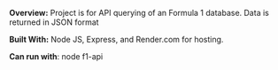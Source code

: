 **Overview:**
  Project is for API querying of an Formula 1 database. Data is returned in JSON format

**Built With:**
  Node JS,
  Express,
   and Render.com for hosting.

  **Can run with**: 
    node f1-api 
